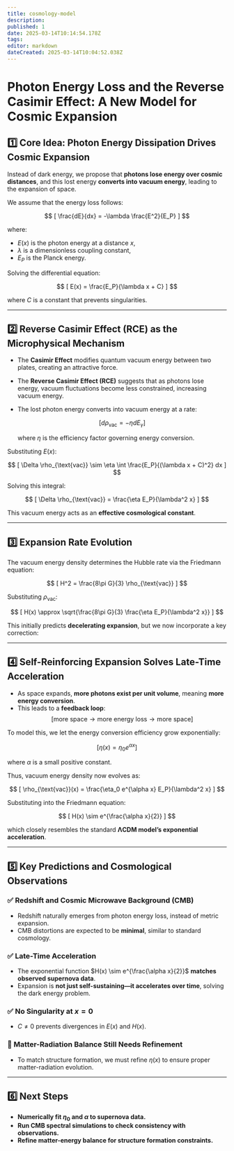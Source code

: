 ```yaml
---
title: cosmology-model
description: 
published: 1
date: 2025-03-14T10:14:54.178Z
tags: 
editor: markdown
dateCreated: 2025-03-14T10:04:52.038Z
---
```


# **Photon Energy Loss and the Reverse Casimir Effect: A New Model for Cosmic Expansion**

## **1️⃣ Core Idea: Photon Energy Dissipation Drives Cosmic Expansion**  
Instead of dark energy, we propose that **photons lose energy over cosmic distances**, and this lost energy **converts into vacuum energy**, leading to the expansion of space.

We assume that the energy loss follows:

$$
[
\frac{dE}{dx} = -\lambda \frac{E^2}{E_P}
]
$$

where:  
- $E(x)$ is the photon energy at a distance $x$,  
- $\lambda$ is a dimensionless coupling constant,  
- $E_P$ is the Planck energy.  

Solving the differential equation:

$$
[
E(x) = \frac{E_P}{\lambda x + C}
]
$$

where $C$ is a constant that prevents singularities.

---

## **2️⃣ Reverse Casimir Effect (RCE) as the Microphysical Mechanism**  
- The **Casimir Effect** modifies quantum vacuum energy between two plates, creating an attractive force.  
- The **Reverse Casimir Effect (RCE)** suggests that as photons lose energy, vacuum fluctuations become less constrained, increasing vacuum energy.  
- The lost photon energy converts into vacuum energy at a rate:

  $$
  [
  d\rho_{\text{vac}} = -\eta dE_{\gamma}
  ]
  $$

  where $\eta$ is the efficiency factor governing energy conversion.  

Substituting $E(x)$:

$$
[
\Delta \rho_{\text{vac}} \sim \eta \int \frac{E_P}{(\lambda x + C)^2} dx
]
$$

Solving this integral:

$$
[
\Delta \rho_{\text{vac}} = \frac{\eta E_P}{\lambda^2 x}
]
$$

This vacuum energy acts as an **effective cosmological constant**.

---

## **3️⃣ Expansion Rate Evolution**  
The vacuum energy density determines the Hubble rate via the Friedmann equation:

$$
[
H^2 = \frac{8\pi G}{3} \rho_{\text{vac}}
]
$$

Substituting $\rho_{\text{vac}}$:

$$
[
H(x) \approx \sqrt{\frac{8\pi G}{3} \frac{\eta E_P}{\lambda^2 x}}
]
$$

This initially predicts **decelerating expansion**, but we now incorporate a key correction:

---

## **4️⃣ Self-Reinforcing Expansion Solves Late-Time Acceleration**  
- As space expands, **more photons exist per unit volume**, meaning **more energy conversion**.  
- This leads to a **feedback loop**:  
  $$
  [
  \text{more space} \rightarrow \text{more energy loss} \rightarrow \text{more space}
  ]
  $$

To model this, we let the energy conversion efficiency grow exponentially:

$$
[
\eta(x) = \eta_0 e^{\alpha x}
]
$$

where $\alpha$ is a small positive constant.  

Thus, vacuum energy density now evolves as:

$$
[
\rho_{\text{vac}}(x) = \frac{\eta_0 e^{\alpha x} E_P}{\lambda^2 x}
]
$$

Substituting into the Friedmann equation:

$$
[
H(x) \sim e^{\frac{\alpha x}{2}}
]
$$

which closely resembles the standard **ΛCDM model’s exponential acceleration**.

---

## **5️⃣ Key Predictions and Cosmological Observations**

### **✅ Redshift and Cosmic Microwave Background (CMB)**
- Redshift naturally emerges from photon energy loss, instead of metric expansion.  
- CMB distortions are expected to be **minimal**, similar to standard cosmology.  

### **✅ Late-Time Acceleration**
- The exponential function $H(x) \sim e^{\frac{\alpha x}{2}}$ **matches observed supernova data**.  
- Expansion is **not just self-sustaining—it accelerates over time**, solving the dark energy problem.  

### **✅ No Singularity at $x = 0$**
- $C \neq 0$ prevents divergences in $E(x)$ and $H(x)$.  

### **🛑 Matter-Radiation Balance Still Needs Refinement**
- To match structure formation, we must refine $\eta(x)$ to ensure proper matter-radiation evolution.  

---

## **6️⃣ Next Steps**
- **Numerically fit $\eta_0$ and $\alpha$ to supernova data.**  
- **Run CMB spectral simulations to check consistency with observations.**  
- **Refine matter-energy balance for structure formation constraints.**  
